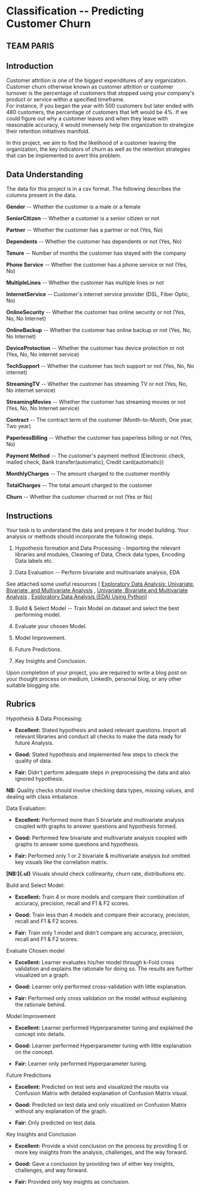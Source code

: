 # Classification -- Predicting Customer Churn
## TEAM PARIS 
## Introduction

Customer attrition is one of the biggest expenditures of any
organization. Customer churn otherwise known as customer attrition or
customer turnover is the percentage of customers that stopped using your
company\'s product or service within a specified timeframe.\
For instance, if you began the year with 500 customers but later ended
with 480 customers, the percentage of customers that left would be 4%.
If we could figure out why a customer leaves and when they leave with
reasonable accuracy, it would immensely help the organization to
strategize their retention initiatives manifold.

In this project, we aim to find the likelihood of a customer leaving the
organization, the key indicators of churn as well as the retention
strategies that can be implemented to avert this problem.

## Data Understanding

The data for this project is in a csv format. The following describes
the columns present in the data.

**Gender** -- Whether the customer is a male or a female

**SeniorCitizen** -- Whether a customer is a senior citizen or not

**Partner** -- Whether the customer has a partner or not (Yes, No)

**Dependents** -- Whether the customer has dependents or not (Yes, No)

**Tenure** -- Number of months the customer has stayed with the company

**Phone Service** -- Whether the customer has a phone service or not
(Yes, No)

**MultipleLines** -- Whether the customer has multiple lines or not

**InternetService** -- Customer's internet service provider (DSL, Fiber
Optic, No)

**OnlineSecurity** -- Whether the customer has online security or not
(Yes, No, No Internet)

**OnlineBackup** -- Whether the customer has online backup or not (Yes,
No, No Internet)

**DeviceProtection** -- Whether the customer has device protection or
not (Yes, No, No internet service)

**TechSupport** -- Whether the customer has tech support or not (Yes,
No, No internet)

**StreamingTV** -- Whether the customer has streaming TV or not (Yes,
No, No internet service)

**StreamingMovies** -- Whether the customer has streaming movies or not
(Yes, No, No Internet service)

**Contract** -- The contract term of the customer (Month-to-Month, One
year, Two year)

**PaperlessBilling** -- Whether the customer has paperless billing or
not (Yes, No)

**Payment Method** -- The customer's payment method (Electronic check,
mailed check, Bank transfer(automatic), Credit card(automatic))

**MonthlyCharges** -- The amount charged to the customer monthly

**TotalCharges** -- The total amount charged to the customer

**Churn** -- Whether the customer churned or not (Yes or No)

## Instructions

Your task is to understand the data and prepare it for model building.
Your analysis or methods should incorporate the following steps.

1.  Hypothesis formation and Data Processing - Importing the relevant libraries and modules,
    Cleaning of Data, Check data types, Encoding Data labels etc.

2.  Data Evaluation -- Perform bivariate and multivariate analysis, EDA

See attached some useful resources \[ [Exploratory Data Analysis:
Univariate, Bivariate, and Multivariate
Analysis](https://www.enjoyalgorithms.com/blog/univariate-bivariate-multivariate-analysis)
, [Univariate, Bivariate and Multivariate
Analysis](https://youtu.be/w_Tm-H-emRo) , [Exploratory Data Analysis
(EDA) Using Python](https://youtu.be/-o3AxdVcUtQ)\]

3.  Build & Select Model -- Train Model on dataset and select the best
    performing model.

4.  Evaluate your chosen Model.

5.  Model Improvement.

6.  Future Predictions.

7.  Key Insights and Conclusion.

Upon completion of your project, you are required to write a blog post
on your thought process on medium, LinkedIn, personal blog, or any other
suitable blogging site.

## Rubrics

Hypothesis & Data Processing:

-   **Excellent:** Stated hypothesis and asked relevant questions.
    Import all relevant libraries and conduct all checks
    to make the data ready for future Analysis.

-   **Good:** Stated hypothesis and implemented few steps to check
    the quality of data.

-   **Fair:** Didn't perform adequate steps in preprocessing the data and also ignored hypothesis.

**NB:** Quality checks should involve checking data types,
missing values, and dealing with class imbalance.

Data Evaluation:

-   **Excellent:** Performed more than 5 bivariate and multivariate
    analysis coupled with graphs to answer questions and hypothesis formed.

-   **Good:** Performed few bivariate and multivariate analysis coupled
    with graphs to answer some questions and hypothesis.

-   **Fair:** Performed only 1 or 2 bivariate & multivariate analysis
    but omitted key visuals like the correlation matrix.

**[NB:]{.ul}** Visuals should check collinearity, churn rate,
distributions etc.

Build and Select Model:

-   **Excellent:** Train 4 or more models and compare their combination
    of accuracy, precision, recall and F1 & F2 scores.

-   **Good:** Train less than 4 models and compare their accuracy,
    precision, recall and F1 & F2 scores.

-   **Fair:** Train only 1 model and didn't compare any accuracy,
    precision, recall and F1 & F2 scores.

Evaluate Chosen model

-   **Excellent:** Learner evaluates his/her model through k-Fold cross
    validation and explains the rationale for doing so. The results are
    further visualized on a graph.

-   **Good:** Learner only performed cross-validation with little
    explanation.

-   **Fair:** Performed only cross validation on the model without
    explaining the rationale behind.

Model Improvement

-   **Excellent:** Learner performed Hyperparameter tuning and explained
    the concept into details.

-   **Good:** Learner performed Hyperparameter tuning with little
    explanation on the concept.

-   **Fair:** Learner only performed Hyperparameter tuning.

Future Predictions

-   **Excellent:** Predicted on test sets and visualized the results via
    Confusion Matrix with detailed explanation of Confusion Matrix
    visual.

-   **Good:** Predicted on test data and only visualized on Confusion
    Matrix without any explanation of the graph.

-   **Fair:** Only predicted on test data.

Key Insights and Conclusion

-   **Excellent:** Provide a vivid conclusion on the process by
    providing 5 or more key insights from the analysis, challenges, and
    the way forward.

-   **Good:** Gave a conclusion by providing two of either key insights,
    challenges, and way forward.

-   **Fair:** Provided only key insights as conclusion.
